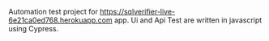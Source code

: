 Automation test project for https://sqlverifier-live-6e21ca0ed768.herokuapp.com app.
Ui and Api Test are written in javascript using Cypress.
